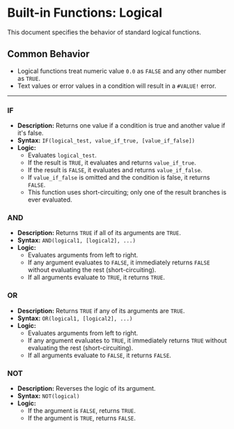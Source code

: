 # Built-in Functions: Logical

This document specifies the behavior of standard logical functions.

## Common Behavior

- Logical functions treat numeric value `0.0` as `FALSE` and any other number as `TRUE`.
- Text values or error values in a condition will result in a `#VALUE!` error.

---

### IF

- **Description:** Returns one value if a condition is true and another value if it's false.
- **Syntax:** `IF(logical_test, value_if_true, [value_if_false])`
- **Logic:**
    - Evaluates `logical_test`. 
    - If the result is `TRUE`, it evaluates and returns `value_if_true`.
    - If the result is `FALSE`, it evaluates and returns `value_if_false`.
    - If `value_if_false` is omitted and the condition is false, it returns `FALSE`.
    - This function uses short-circuiting; only one of the result branches is ever evaluated.

### AND

- **Description:** Returns `TRUE` if all of its arguments are `TRUE`.
- **Syntax:** `AND(logical1, [logical2], ...)`
- **Logic:**
    - Evaluates arguments from left to right.
    - If any argument evaluates to `FALSE`, it immediately returns `FALSE` without evaluating the rest (short-circuiting).
    - If all arguments evaluate to `TRUE`, it returns `TRUE`.

### OR

- **Description:** Returns `TRUE` if any of its arguments are `TRUE`.
- **Syntax:** `OR(logical1, [logical2], ...)`
- **Logic:**
    - Evaluates arguments from left to right.
    - If any argument evaluates to `TRUE`, it immediately returns `TRUE` without evaluating the rest (short-circuiting).
    - If all arguments evaluate to `FALSE`, it returns `FALSE`.

### NOT

- **Description:** Reverses the logic of its argument.
- **Syntax:** `NOT(logical)`
- **Logic:**
    - If the argument is `FALSE`, returns `TRUE`.
    - If the argument is `TRUE`, returns `FALSE`.
